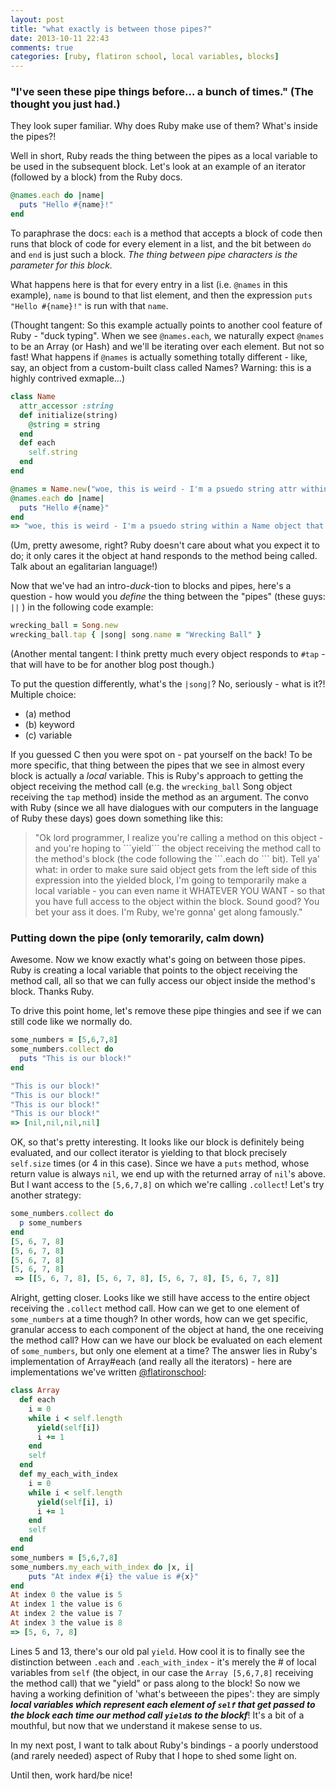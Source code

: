 ```yaml
---
layout: post
title: "what exactly is between those pipes?"
date: 2013-10-11 22:43
comments: true
categories: [ruby, flatiron school, local variables, blocks]
---
```

### <strong>"I've seen these pipe things before… a bunch of times." (The thought you just had.)</strong>

They look super familiar. Why does Ruby make use of them? What's inside the pipes?!

Well in short, Ruby reads the thing between the pipes as a local variable to be used in the subsequent block. Let's look at an example of an iterator (followed by a block) from the Ruby docs. 

```ruby
@names.each do |name|
  puts "Hello #{name}!"	
end
```
To paraphrase the docs: ```each``` is a method that accepts a block of code then runs that block of code for every element in a list, and the bit between ```do``` and ```end``` is just such a block. <em>The thing between pipe characters is the parameter for this block.</em>

What happens here is that for every entry in a list (i.e. ```@names``` in this example), ```name``` is bound to that list element, and then the expression ```puts "Hello #{name}!"``` is run with that ```name```.

(Thought tangent: So this example actually points to another cool feature of Ruby - "duck typing". When we see ```@names.each```, we naturally expect ```@names``` to be an Array (or Hash) and we'll be iterating over each element. But not so fast! What happens if ```@names``` is actually something totally different - like, say, an object from a custom-built class called Names? Warning: this is a highly contrived exmaple…)

```ruby
class Name
  attr_accessor :string
  def initialize(string)
    @string = string
  end
  def each
    self.string
  end
end

@names = Name.new("woe, this is weird - I'm a psuedo string attr within a Name object which responds to #each?!")
@names.each do |name|
  puts "Hello #{name}"
end
=> "woe, this is weird - I'm a psuedo string within a Name object that responds to #each?!"
```
(Um, pretty awesome, right? Ruby doesn't care about what you expect it to do; it only cares it the object at hand responds to the method being called. Talk about an egalitarian language!)

Now that we've had an intro-<em>duck</em>-tion to blocks and pipes, here's a question - how would you <em>define</em> the thing between the "pipes" (these guys: ```||``` ) in the following code example:	

```ruby
wrecking_ball = Song.new
wrecking_ball.tap { |song| song.name = "Wrecking Ball" }
```
(Another mental tangent: I think pretty much every object responds to ```#tap``` - that will have to be for another blog post though.)

To put the question differently, what's the ```|song|```? No, seriously - what is it?! Multiple choice:
<ul>
<li> (a) method</li>
<li> (b) keyword</li>
<li> (c) variable</li> 
</ul>

If you guessed C then you were spot on - pat yourself on the back! To be more specific, that thing between the pipes that we see in almost every block is actually a <em>local</em> variable. This is Ruby's approach to getting the object receiving the method call (e.g. the ```wrecking_ball``` Song object receiving the ```tap``` method) inside the method as an argument. The convo with Ruby (since we all have dialogues with our computers in the language of Ruby these days) goes down something like this:
<blockquote>
"Ok lord programmer, I realize you're calling a method on this object - and you're hoping to ```yield``` the object receiving the method call to the method's block (the code following the ```.each do ``` bit). Tell ya' what: in order to make sure said object gets from the left side of this expression into the yielded block, I'm going to temporarily make a local variable - you can even name it WHATEVER YOU WANT - so that you have full access to the object within the block. Sound good? You bet your ass it does. I'm Ruby, we're gonna' get along famously."
</blockquote>


### Putting down the pipe (only temorarily, calm down)

Awesome. Now we know exactly what's going on between those pipes. Ruby is creating a local variable that points to the object receiving the method call, all so that we can fully access our object inside the method's block. Thanks Ruby.

To drive this point home, let's remove these pipe thingies and see if we can still code like we normally do. 

```ruby
some_numbers = [5,6,7,8]
some_numbers.collect do
  puts "This is our block!"
end

"This is our block!"
"This is our block!"
"This is our block!"
"This is our block!"
=> [nil,nil,nil,nil]
```

OK, so that's pretty interesting. It looks like our block is definitely being evaluated, and our collect iterator is yielding to that block precisely ```self.size``` times (or 4 in this case). Since we have a ```puts``` method, whose return value is always ```nil```, we end up with the returned array of ```nil```'s above. But I want access to the ```[5,6,7,8]``` on which we're calling ```.collect```! Let's try another strategy:

```ruby
some_numbers.collect do
  p some_numbers
end
[5, 6, 7, 8]
[5, 6, 7, 8]
[5, 6, 7, 8]
[5, 6, 7, 8]
 => [[5, 6, 7, 8], [5, 6, 7, 8], [5, 6, 7, 8], [5, 6, 7, 8]]
```
Alright, getting closer. Looks like we still have access to the entire object receiving the ```.collect``` method call. How can we get to one element of ```some_numbers``` at a time though? In other words, how can we get specific, granular access to each component of the object at hand, the one receiving the method call? How can we have our block be evaluated on each element of ```some_numbers```, but only one element at a time? The answer lies in Ruby's implementation of Array#each (and really all the iterators) - here are implementations we've written <a href="https://twitter.com/FlatironSchool"/>@flatironschool</a>:

```ruby
class Array
  def each
    i = 0
    while i < self.length
      yield(self[i])
      i += 1
    end
    self
  end
  def my_each_with_index
    i = 0
    while i < self.length
      yield(self[i], i)
      i += 1
    end
    self
  end
end
some_numbers = [5,6,7,8]
some_numbers.my_each_with_index do |x, i|
	puts "At index #{i} the value is #{x}"
end
At index 0 the value is 5
At index 1 the value is 6
At index 2 the value is 7
At index 3 the value is 8
=> [5, 6, 7, 8]
```
Lines 5 and 13, there's our old pal ```yield```. How cool it is to finally see the distinction between ```.each``` and ```.each_with_index``` - it's merely the # of local variables from ```self``` (the object, in our case the ```Array [5,6,7,8]``` receiving the method call) that we "yield" or pass along to the block! So now we having a working definition of 'what's betweeen the pipes': they are simply <em><strong>local variables which represent each element of ```self``` that get passed to the block each time our method call ```yield```s to the blockf</strong></em>! It's a bit of a mouthful, but now that we understand it makese sense to us. 

In my next post, I want to talk about Ruby's bindings - a poorly understood (and rarely needed) aspect of Ruby that I hope to shed some light on. 

Until then, work hard/be nice! 